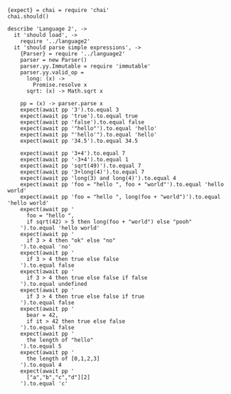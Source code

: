     {expect} = chai = require 'chai'
    chai.should()

    describe 'Language 2', ->
      it 'should load', ->
        require '../language2'
      it 'should parse simple expressions', ->
        {Parser} = require '../language2'
        parser = new Parser()
        parser.yy.Immutable = require 'immutable'
        parser.yy.valid_op =
          long: (x) ->
            Promise.resolve x
          sqrt: (x) -> Math.sqrt x

        pp = (x) -> parser.parse x
        expect(await pp '3').to.equal 3
        expect(await pp 'true').to.equal true
        expect(await pp 'false').to.equal false
        expect(await pp '"hello"').to.equal 'hello'
        expect(await pp "'hello'").to.equal 'hello'
        expect(await pp '34.5').to.equal 34.5

        expect(await pp '3+4').to.equal 7
        expect(await pp '-3+4').to.equal 1
        expect(await pp 'sqrt(49)').to.equal 7
        expect(await pp '3+long(4)').to.equal 7
        expect(await pp 'long(3) and long(4)').to.equal 4
        expect(await pp 'foo = "hello ", foo + "world"').to.equal 'hello world'
        expect(await pp 'foo = "hello ", long(foo + "world")').to.equal 'hello world'
        expect(await pp '
          foo = "hello ",
          if sqrt(42) > 5 then long(foo + "world") else "pooh"
        ').to.equal 'hello world'
        expect(await pp '
          if 3 > 4 then "ok" else "no"
        ').to.equal 'no'
        expect(await pp '
          if 3 > 4 then true else false
        ').to.equal false
        expect(await pp '
          if 3 > 4 then true else false if false
        ').to.equal undefined
        expect(await pp '
          if 3 > 4 then true else false if true
        ').to.equal false
        expect(await pp '
          bear = 42,
          if it > 42 then true else false
        ').to.equal false
        expect(await pp '
          the length of "hello"
        ').to.equal 5
        expect(await pp '
          the length of [0,1,2,3]
        ').to.equal 4
        expect(await pp '
          ["a","b","c","d"][2]
        ').to.equal 'c'
